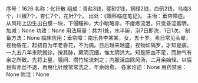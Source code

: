 序号：1626
名称：化针散
组成：青盐3钱，硼砂2钱，铜绿2钱，白矾2钱，乌梅3个，川椒7个，杏仁7个，花针7个。
出处：《眼科临症笔记》。
主治：垂帘障症。从风轮上边生出白膜一块，下侵瞳神，大小眦略赤，不痠疼流泪，只觉昏涩羞明。
加减：None
功效：None
用法用量：共为1处，水半碗，泡7日即洗，1日1次。
制备方法：None
临床应用：垂帘障：南乐县李某某，女，五十岁。素日常见头晕，视物昏花，起初自为年老昏花，不为病。日后越来越盛，视物如隔罗，才知是病。一九五八年来院就诊。按其脉，厥阴沉细，惟太阴洪大。知是肝血不足，而肺气有余之所致。先将上星、强间、攒竹轮流刺之；内服活血除风汤，二月余始轻。以后目有赤丝不退，再用化针散常常洗之，年余始愈。
各家论述：None
用药禁忌：None
附注：None

